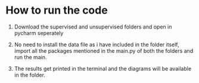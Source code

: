 # How to run the code

1. Download the supervised and unsupervised folders and open in pycharm seperately 

2. No need to install the data file as i have included in the folder itself, import all the packages mentioned in the main.py of both the folders and run the main.

3. The results get printed in the terminal and the diagrams will be available in the folder.


